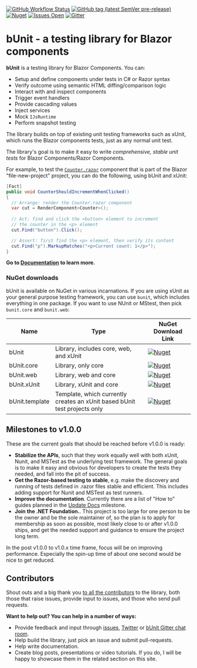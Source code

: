 [![GitHub Workflow Status](https://img.shields.io/github/workflow/status/egil/bunit/CI?logo=github&style=flat-square)](https://github.com/egil/bunit/actions?query=workflow%3ACI)
[![GitHub tag (latest SemVer pre-release)](https://img.shields.io/github/v/tag/egil/bunit?include_prereleases&logo=github&style=flat-square)](https://github.com/egil/bunit/releases)
[![Nuget](https://img.shields.io/nuget/dt/bunit?logo=nuget&style=flat-square)](https://www.nuget.org/packages/bunit/)
[![Issues Open](https://img.shields.io/github/issues/egil/bunit.svg?style=flat-square&logo=github)](https://github.com/egil/bunit/issues)
[![Gitter](https://img.shields.io/gitter/room/egil/bunit?logo=gitter&style=flat-square)](https://gitter.im/egil/bunit?utm_source=badge&utm_medium=badge&utm_campaign=pr-badge)

# bUnit - a testing library for Blazor components

**bUnit** is a testing library for Blazor Components. You can:

- Setup and define components under tests in C# or Razor syntax
- Verify outcome using semantic HTML diffing/comparison logic
- Interact with and inspect components
- Trigger event handlers
- Provide cascading values
- Inject services
- Mock `IJsRuntime`
- Perform snapshot testing

The library builds on top of existing unit testing frameworks such as xUnit, which runs the Blazor components tests, just as any normal unit test. 

The library's goal is to make it easy to write _comprehensive, stable unit tests_ for Blazor Components/Razor Components. 

For example, to test the [`Counter.razor`](https://github.com/egil/bunit/blob/master/sample/src/Pages/Counter.razor) component that is part of the Blazor "file-new-project" project, you can do the following, using bUnit and xUnit:

```csharp
[Fact]
public void CounterShouldIncrementWhenClicked()
{
  // Arrange: render the Counter.razor component
  var cut = RenderComponent<Counter>();
  
  // Act: find and click the <button> element to increment
  // the counter in the <p> element
  cut.Find("button").Click();

  // Assert: first find the <p> element, then verify its content
  cut.Find("p").MarkupMatches("<p>Current count: 1</p>");  
}
```

**Go to [Documentation](/docs) to learn more.**

### NuGet downloads

bUnit is available on NuGet in various incarnations. If you are using xUnit as your general purpose testing framework, you can use `bunit`, which includes everything in one package. If you want to use NUnit or MStest, then pick `bunit.core` and `bunit.web`:

| Name | Type | NuGet Download Link |
| ----- | ----- | ---- |
| bUnit | Library, includes core, web, and xUnit | [![Nuget](https://img.shields.io/nuget/dt/bunit?logo=nuget&style=flat-square)](https://www.nuget.org/packages/bunit/) | 
| bUnit.core | Library, only core | [![Nuget](https://img.shields.io/nuget/dt/bunit.core?logo=nuget&style=flat-square)](https://www.nuget.org/packages/bunit.core/) | 
| bUnit.web | Library, web and core | [![Nuget](https://img.shields.io/nuget/dt/bunit.web?logo=nuget&style=flat-square)](https://www.nuget.org/packages/bunit.web/) | 
| bUnit.xUnit |Library, xUnit and core | [![Nuget](https://img.shields.io/nuget/dt/bunit.xunit?logo=nuget&style=flat-square)](https://www.nuget.org/packages/bunit.xunit/) | 
| bUnit.template | Template, which currently creates an xUnit based bUnit test projects only | [![Nuget](https://img.shields.io/nuget/dt/bunit.template?logo=nuget&style=flat-square)](https://www.nuget.org/packages/bunit.template/) | 

## Milestones to v1.0.0

These are the current goals that should be reached before v1.0.0 is ready:

- **Stabilize the APIs**, such that they work equally well with both xUnit, Nunit, and MSTest as the underlying test framework. The general goals is to make it easy and obvious for developers to create the tests they needed, and fall into the pit of success.
- **Get the Razor-based testing to stable**, e.g. make the discovery and running of tests defined in .razor files stable and efficient. This includes adding support for Nunit and MSTest as test runners.
- **Improve the documentation**. Currently there are a list of "How to" guides planned in the [Update Docs](https://github.com/egil/bunit/issues?q=is%3Aopen+is%3Aissue+milestone%3A%22updated+docs%22) milestone.
- **Join the .NET Foundation.**. This project is too large for one person to be the owner and be the sole maintainer of, so the plan is to apply for membership as soon as possible, most likely close to or after v1.0.0 ships, and get the needed support and guidance to ensure the project long term.

In the post v1.0.0 to v1.0.x time frame, focus will be on improving performance. Especially the spin-up time of about one second would be nice to get reduced.

## Contributors

Shout outs and a big thank you [to all the contributors](https://github.com/egil/bunit/graphs/contributors) to the library, both those that raise issues, provide input to issues, and those who send pull requests. 

**Want to help out? You can help in a number of ways:**

- Provide feedback and input through [issues](https://github.com/egil/bunit/issues), [Twitter](https://twitter.com/egilhansen) or [bUnit Gitter chat room](https://gitter.im/egil/bunit).
- Help build the library, just pick an issue and submit pull-requests.
- Help write documentation.
- Create blog posts, presentations or video tutorials. If you do, I will be happy to showcase them in the related section on this site.
